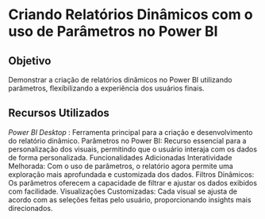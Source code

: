 # Criando Relatórios Dinâmicos com o uso de Parâmetros no Power BI

## Objetivo
Demonstrar a criação de relatórios dinâmicos no Power BI utilizando parâmetros, flexíbilizando a experiência dos usuários finais.

## Recursos Utilizados
*Power BI Desktop* : Ferramenta principal para a criação e desenvolvimento do relatório dinâmico.
Parâmetros no Power BI: Recurso essencial para a personalização dos visuais, permitindo que o usuário interaja com os dados de forma personalizada.
Funcionalidades Adicionadas
Interatividade Melhorada: Com o uso de parâmetros, o relatório agora permite uma exploração mais aprofundada e customizada dos dados.
Filtros Dinâmicos: Os parâmetros oferecem a capacidade de filtrar e ajustar os dados exibidos com facilidade.
Visualizações Customizadas: Cada visual se ajusta de acordo com as seleções feitas pelo usuário, proporcionando insights mais direcionados.
